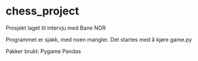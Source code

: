 # chess_project

Prosjekt laget til intervju med Bane NOR

Programmet er sjakk, med noen mangler. Det startes med å kjøre game.py

Pakker brukt:
Pygame
Pandas
